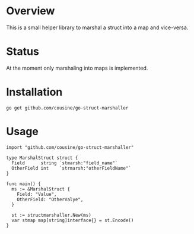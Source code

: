 Overview
========

This is a small helper library to marshal a struct into a map and vice-versa.

Status
======

At the moment only marshaling into maps is implemented.

Installation
============

`go get github.com/cousine/go-struct-marshaller`

Usage
=====

    import "github.com/cousine/go-struct-marshaller"

    type MarshalStruct struct {
      Field      string `stmarsh:"field_name"`
      OtherField int    `strmarsh:"otherFieldName"`
    }

    func main() {
      ms := &MarshalStruct {
        Field: "Value",
        OtherField: "OtherValye",
      }

      st := structmarshaller.New(ms)
      var stmap map[string]interface{} = st.Encode()
    }
